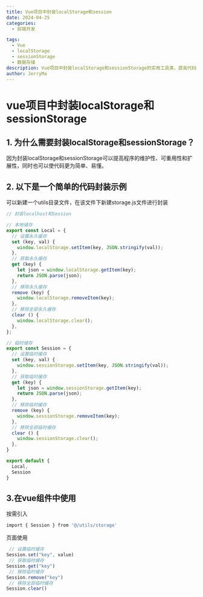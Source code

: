 ```yaml
---
title: Vue项目中封装localStorage和session
date: 2024-04-25
categories:
  - 前端开发

tags:
  - Vue
  - localStorage
  - sessionStorage
  - 数据存储
description: Vue项目中封装localStorage和sessionStorage的实用工具类，提高代码的可维护性
author: JerryMa
---
```


# vue项目中封装localStorage和sessionStorage

## **1. 为什么需要封装localStorage和sessionStorage？**

因为封装localStorage和sessionStorage可以提高程序的维护性、可重用性和扩展性，同时也可以使代码更为简单、易懂。

## **2. 以下是一个简单的代码封装示例**

可以新建一个utils目录文件，在该文件下新建storage.js文件进行封装

```javascript
// 封装localhost和Session

// 本地储存
export const Local = {
  // 设置永久缓存
  set (key, val) {
    window.localStorage.setItem(key, JSON.stringify(val));
  },
  // 获取永久缓存
  get (key) {
    let json = window.localStorage.getItem(key);
    return JSON.parse(json);
  },
  // 移除永久缓存
  remove (key) {
    window.localStorage.removeItem(key);
  },
  // 移除全部永久缓存
  clear () {
    window.localStorage.clear();
  },
};

// 临时储存
export const Session = {
  // 设置临时缓存
  set (key, val) {
    window.sessionStorage.setItem(key, JSON.stringify(val));
  },
  // 获取临时缓存
  get (key) {
    let json = window.sessionStorage.getItem(key);
    return JSON.parse(json);
  },
  // 移除临时缓存
  remove (key) {
    window.sessionStorage.removeItem(key);
  },
  // 移除全部临时缓存
  clear () {
    window.sessionStorage.clear();
  },
}

export default {
  Local,
  Session
}
```

## **3.在vue组件中使用**

按需引入

```bash
import { Session } from '@/utils/storage'
```

页面使用

```javascript
 // 设置临时缓存
Session.set("key", value)
 // 获取临时缓存
Session.get("key")
 // 移除临时缓存
Session.remove("key")
 // 移除全部临时缓存
Session.clear()
```